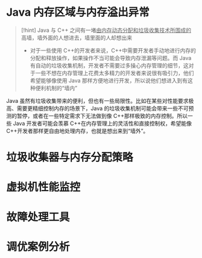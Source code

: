 # Java 内存区域与内存溢出异常
>[!hint] Java 与 C++ 之间有一堵<u>由内存动态分配和垃圾收集技术所围成的</u>高墙，墙外面的人想进去，墙里面的人却想出来
>- 对于一些使用 C++的开发者来说，C++中需要开发者手动地进行内存的分配和释放操作，如果操作不当可能会导致内存泄漏等问题。而 Java 有自动的垃圾收集机制，开发者不需要过多操心内存管理的细节，这对于一些不想在内存管理上花费太多精力的开发者来说很有吸引力，他们希望能够像使用 Java 那样方便地进行开发，所以说他们想进入到有这种便利机制的“墙内”

Java 虽然有垃圾收集带来的便利，但也有一些局限性。比如在某些对性能要求极高、需要更精细控制内存的场景下，Java 的垃圾收集机制可能会带来一些不可预测的暂停，或者在一些特定需求下无法做到像 C++那样极致的内存控制。所以一些 Java 开发者可能会羡慕 C++在内存管理上的灵活性和直接控制权，希望能像 C++开发者那样更自由地处理内存，也就是想出来到“墙外”。




# 垃圾收集器与内存分配策略





# 虚拟机性能监控



# 故障处理工具


# 调优案例分析


